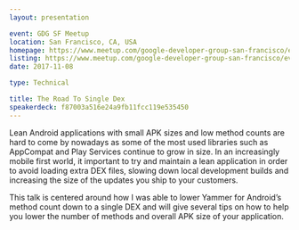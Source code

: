```yaml
---
layout: presentation

event: GDG SF Meetup
location: San Francisco, CA, USA
homepage: https://www.meetup.com/google-developer-group-san-francisco/events/244566100
listing: https://www.meetup.com/google-developer-group-san-francisco/events/244566100
date: 2017-11-08

type: Technical

title: The Road To Single Dex
speakerdeck: f87003a516e24a9fb11fcc119e535450
---
```


Lean Android applications with small APK sizes and low method counts are hard to come by nowadays as some of the most used libraries such as AppCompat and Play Services continue to grow in size. In an increasingly mobile first world, it important to try and maintain a lean application in order to avoid loading extra DEX files, slowing down local development builds and increasing the size of the updates you ship to your customers.

This talk is centered around how I was able to lower Yammer for Android’s method count down to a single DEX and will give several tips on how to help you lower the number of methods and overall APK size of your application.
